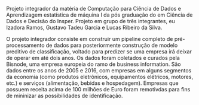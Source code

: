 Projeto integrador da matéria de Computação para Ciência de Dados e Aprendizagem estatística de máquina I da pós graduação do em Ciência de Dados e Decisão do Insper.
Projeto em grupo de três integrantes, eu Izadora Ramos, Gustavo Tadeu Garcia e Lucas Ribeiro da Silva. 

O projeto integrador consiste em construir um pipeline completo de pré- processamento de dados para posteriormente construção de modelo preditivo de classificação, voltado para predizer se uma empresa irá deixar de operar em até dois anos.
Os dados foram coletados e curados pela Bisnode, uma empresa europeia do ramo de business information.
São dados entre os anos de 2005 e 2016, com empresas em alguns segmentos da economia (como produtos eletrônicos, equipamentos elétricos, motores, etc.) e serviços (alimentação, bebidas e hospedagem). 
Empresas que possuem receita acima de 100 milhões de Euro foram remotivdas para fins de mininizar as possibilidades de identificação.

 
